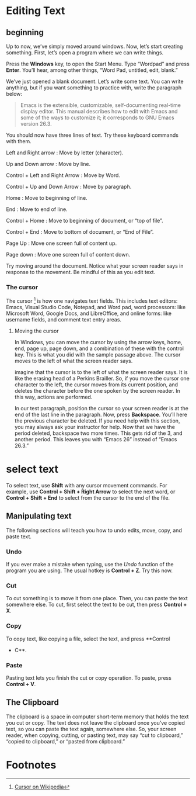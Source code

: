 Editing Text
========================

beginning
---------

Up to now, we’ve simply moved around windows. Now, let’s start creating
something. First, let’s open a program where we can write things.

Press the **Windows** key, to open the Start Menu. Type “Wordpad” and
press **Enter**. You’ll hear, among other things, “Word Pad, untitled,
edit, blank.”

We’ve just opened a blank document. Let’s write some text. You can write
anything, but if you want something to practice with, write the
paragraph below:

> Emacs is the extensible, customizable, self-documenting real-time
> display editor. This manual describes how to edit with Emacs and some
> of the ways to customize it; it corresponds to GNU Emacs version 26.3.

You should now have three lines of text. Try these keyboard commands
with them.

Left and Right arrow
:   Move by letter (character).

Up and Down arrow
:   Move by line.

Control + Left and Right Arrow
:   Move by Word.

Control + Up and Down Arrow
:   Move by paragraph.

Home
:   Move to beginning of line.

End
:   Move to end of line.

Control + Home
:   Move to beginning of document, or “top of file”.

Control + End
:   Move to bottom of document, or “End of File”.

Page Up
:   Move one screen full of content up.

Page down
:   Move one screen full of content down.

Try moving around the document. Notice what your screen reader says in
response to the movement. Be mindful of this as you edit text.

### The cursor

The cursor [^1] is how one navigates text fields. This includes text
editors: Emacs, Visual Studio Code, Notepad, and Word pad, word
processors: like Microsoft Word, Google Docs, and LibreOffice, and
online forms: like username fields, and comment text entry areas.

1.  Moving the cursor

    In Windows, you can move the cursor by using the arrow keys, home,
    end, page up, page down, and a combination of these with the control
    key. This is what you did with the sample passage above. The cursor
    moves to the left of what the screen reader says.

    imagine that the cursor is to the left of what the screen reader
    says. It is like the erasing head of a Perkins Brailler. So, if you
    move the cursor one character to the left, the cursor moves from its
    current position, and deletes the character before the one spoken by
    the screen reader. In this way, actions are performed.

    In our test paragraph, position the cursor so your screen reader is
    at the end of the last line in the paragraph. Now, press
    **Backspace**. You’ll here the previous character be deleted. If you
    need help with this section, you may always ask your instructor for
    help. Now that we have the period deleted, backspace two more times.
    This gets rid of the 3, and another period. This leaves you with
    “Emacs 26” instead of “Emacs 26.3.”

select text
===========

To select text, use **Shift** with any cursor movement commands. For
example, use **Control + Shift + Right Arrow** to select the next word,
or **Control + Shift + End** to select from the cursor to the end of the
file.

Manipulating text
-----------------

The following sections will teach you how to undo edits, move, copy, and
paste text.

### Undo

If you ever make a mistake when typing, use the *Undo* function of the
program you are using. The usual hotkey is **Control + Z**. Try this
now.

### Cut

To cut something is to move it from one place. Then, you can paste the
text somewhere else. To cut, first select the text to be cut, then press
**Control + X**.

### Copy

To copy text, like copying a file, select the text, and press **Control
+ C**.

### Paste

Pasting text lets you finish the cut or copy operation. To paste, press
**Control + V**.

The Clipboard
-------------

The clipboard is a space in computer short-term memory that holds the
text you cut or copy. The text does not leave the clipboard once you’ve
copied text, so you can paste the text again, somewhere else. So, your
screen reader, when copying, cutting, or pasting text, may say “cut to
clipboard,” “copied to clipboard,” or “pasted from clipboard.”

Footnotes
=========

[^1]: [Cursor on
    Wikipedia](https://en.wikipedia.org/wiki/Cursor_(user_interface))
